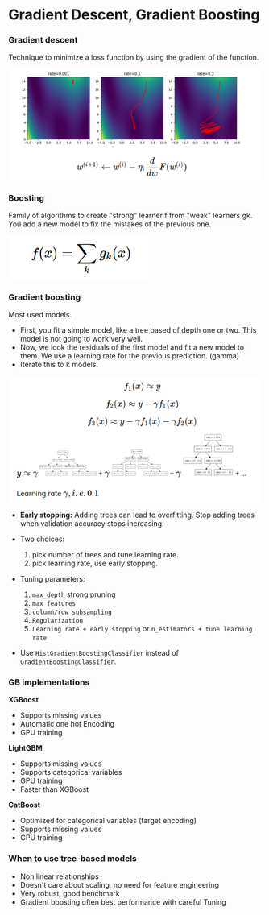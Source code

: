 # Gradient Descent, Gradient Boosting

### Gradient descent
Technique to minimize a loss function by using the gradient of the function.

![Learning rate](images/lr.png)

### Boosting
Family of algorithms to create "strong" learner f from "weak" learners gk.
You add a new model to fix the mistakes of the previous one.

![Boosting](images/boosting.png)

### Gradient boosting
Most used models.
- First, you fit a simple model, like a tree based of depth one or two. This model is not going to work very well.
- Now, we look the residuals of the first model and fit a new model to them. We use a learning rate for the previous prediction. (gamma)
- Iterate this to k models.

![Algorithm](images/alg.png)

- **Early stopping:** Adding trees can lead to overfitting. Stop adding trees when validation accuracy stops increasing.
- Two choices:
    1. pick number of trees and tune learning rate.
    2. pick learning rate, use early stopping.

- Tuning parameters:
    1. ```max_depth``` strong pruning
    2. ```max_features```
    3. ```column/row subsampling```
    4. ```Regularization```
    5. ```Learning rate + early stopping``` or ```n_estimators + tune learning rate```

- Use ```HistGradientBoostingClassifier``` instead of ```GradientBoostingClassifier```.

### GB implementations
**XGBoost**
- Supports missing values
- Automatic one hot Encoding
- GPU training

**LightGBM**
- Supports missing values
- Supports categorical variables
- GPU training
- Faster than XGBoost

**CatBoost**
- Optimized for categorical variables (target encoding)
- Supports missing values
- GPU training

### When to use tree-based models
- Non linear relationships
- Doesn't care about scaling, no need for feature engineering
- Very robust, good benchmark
- Gradient boosting often best performance with careful Tuning
